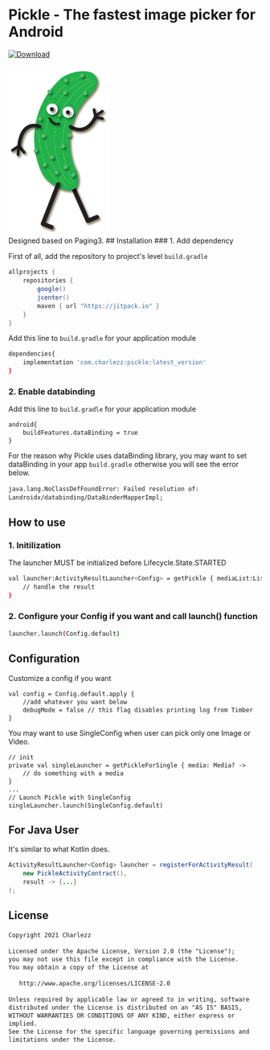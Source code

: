 # Pickle - The fastest image picker for Android
[ ![Download](https://api.bintray.com/packages/charlezz/Pickle/com.charlezz.pickle/images/download.svg) ](https://bintray.com/charlezz/Pickle/com.charlezz.pickle/)

<p>
<img src="https://github.com/Charlezz/Pickle/blob/main/pickle.jpg" width="200">
<br>
Designed based on Paging3.
## Installation
### 1. Add dependency

First of all, add the repository to project's level `build.gradle`

```groovy
allprojects {
    repositories {
        google()
        jcenter()
        maven { url "https://jitpack.io" }
    }
}
```

 Add this line to `build.gradle` for your application module

```bash
dependencies{
    implementation 'com.charlezz:pickle:latest_version'
}
```
### 2. Enable databinding

 Add this line to `build.gradle` for your application module

```
android{
    buildFeatures.dataBinding = true
}
```

For the reason why Pickle uses dataBinding library, you may want to set dataBinding in your app `build.gradle` otherwise you will see the error below.

`java.lang.NoClassDefFoundError: Failed resolution of: Landroidx/databinding/DataBinderMapperImpl;`

## How to use

### 1. Initilization

The launcher MUST be initialized before Lifecycle.State.STARTED

```bash
val launcher:ActivityResultLauncher<Config> = getPickle { mediaList:List<Media> ->
    // handle the result
}
```
### 2. Configure your Config if you want and call launch() function

```bash
launcher.launch(Config.default)
```

## Configuration

Customize a config if you want

```
val config = Config.default.apply {  
    //add whatever you want below
    debugMode = false // this flag disables printing log from Timber
}
```

You may want to use SingleConfig when user can pick only one Image or Video.

```
// init
private val singleLauncher = getPickleForSingle { media: Media? ->
    // do something with a media
}
...
// Launch Pickle with SingleConfig
singleLauncher.launch(SingleConfig.default)
```

## For Java User

It's similar to what Kotlin does.

```java
ActivityResultLauncher<Config> launcher = registerForActivityResult(
    new PickleActivityContract(), 
    result -> {...}
);
```

## License

    Copyright 2021 Charlezz
    
    Licensed under the Apache License, Version 2.0 (the "License");
    you may not use this file except in compliance with the License.
    You may obtain a copy of the License at
    
       http://www.apache.org/licenses/LICENSE-2.0
    
    Unless required by applicable law or agreed to in writing, software
    distributed under the License is distributed on an "AS IS" BASIS,
    WITHOUT WARRANTIES OR CONDITIONS OF ANY KIND, either express or implied.
    See the License for the specific language governing permissions and
    limitations under the License.